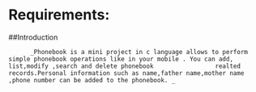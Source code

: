 #  Requirements:

   ##Introduction
   
          _Phonebook is a mini project in c language allows to perform simple phonebook operations like in your mobile . You can add, list,modify ,search and delete phonebook                 realted  records.Personal information such as name,father name,mother name ,phone number can be added to the phonebook. _
 
